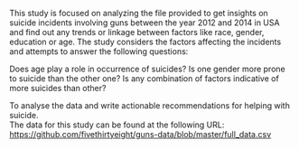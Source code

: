 This study is focused on analyzing the file provided to get insights on suicide incidents involving guns between the year 2012 and 2014 in USA and find out any trends or linkage between factors like race, gender, education or age. The study considers the factors affecting the incidents and attempts to answer the following questions: 
   
   Does age play a role in occurrence of suicides? 
   Is one gender more prone to suicide than the other one? 
   Is any combination of factors indicative of more suicides than other? 
   
To analyse the data and write actionable recommendations for helping with suicide.  
The data for this study can be found at the following URL: https://github.com/fivethirtyeight/guns-data/blob/master/full_data.csv

